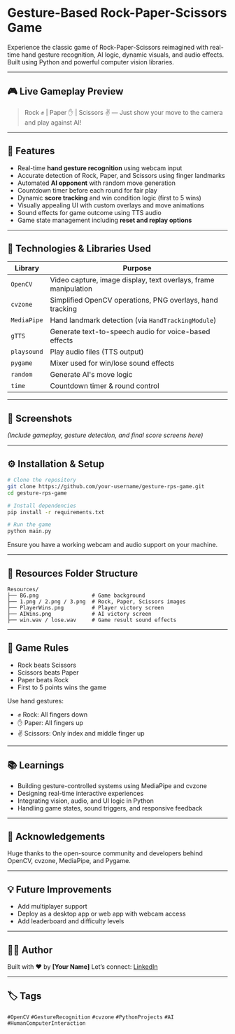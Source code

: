 # Gesture-Based Rock-Paper-Scissors Game

Experience the classic game of Rock-Paper-Scissors reimagined with real-time hand gesture recognition, AI logic, dynamic visuals, and audio effects. Built using Python and powerful computer vision libraries.

---

## 🎮 Live Gameplay Preview

> Rock ✊ | Paper ✋ | Scissors ✌️ — Just show your move to the camera and play against AI!

---

## 🚀 Features

* Real-time **hand gesture recognition** using webcam input
* Accurate detection of Rock, Paper, and Scissors using finger landmarks
* Automated **AI opponent** with random move generation
* Countdown timer before each round for fair play
* Dynamic **score tracking** and win condition logic (first to 5 wins)
* Visually appealing UI with custom overlays and move animations
* Sound effects for game outcome using TTS audio
* Game state management including **reset and replay options**

---

## 🧠 Technologies & Libraries Used

| Library     | Purpose                                                         |
| ----------- | --------------------------------------------------------------- |
| `OpenCV`    | Video capture, image display, text overlays, frame manipulation |
| `cvzone`    | Simplified OpenCV operations, PNG overlays, hand tracking       |
| `MediaPipe` | Hand landmark detection (via `HandTrackingModule`)              |
| `gTTS`      | Generate text-to-speech audio for voice-based effects           |
| `playsound` | Play audio files (TTS output)                                   |
| `pygame`    | Mixer used for win/lose sound effects                           |
| `random`    | Generate AI's move logic                                        |
| `time`      | Countdown timer & round control                                 |

---

## 📸 Screenshots

*(Include gameplay, gesture detection, and final score screens here)*

---

## ⚙️ Installation & Setup

```bash
# Clone the repository
git clone https://github.com/your-username/gesture-rps-game.git
cd gesture-rps-game

# Install dependencies
pip install -r requirements.txt

# Run the game
python main.py
```

Ensure you have a working webcam and audio support on your machine.

---

## 📁 Resources Folder Structure

```
Resources/
├── BG.png                 # Game background
├── 1.png / 2.png / 3.png  # Rock, Paper, Scissors images
├── PlayerWins.png         # Player victory screen
├── AIWins.png             # AI victory screen
├── win.wav / lose.wav     # Game result sound effects
```

---

## 🎯 Game Rules

* Rock beats Scissors
* Scissors beats Paper
* Paper beats Rock
* First to 5 points wins the game

Use hand gestures:

* ✊ Rock: All fingers down
* ✋ Paper: All fingers up
* ✌️ Scissors: Only index and middle finger up

---

## 📚 Learnings

* Building gesture-controlled systems using MediaPipe and cvzone
* Designing real-time interactive experiences
* Integrating vision, audio, and UI logic in Python
* Handling game states, sound triggers, and responsive feedback

---

## 🙌 Acknowledgements

Huge thanks to the open-source community and developers behind OpenCV, cvzone, MediaPipe, and Pygame.

---

## 💡 Future Improvements

* Add multiplayer support
* Deploy as a desktop app or web app with webcam access
* Add leaderboard and difficulty levels

---

## 👨‍💻 Author

Built with ❤️ by **\[Your Name]**
Let’s connect: [LinkedIn](https://linkedin.com/in/yourprofile)

---

## 🏷️ Tags

`#OpenCV` `#GestureRecognition` `#cvzone` `#PythonProjects` `#AI` `#HumanComputerInteraction`
